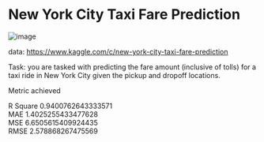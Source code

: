 # New York City Taxi Fare Prediction
![image](https://user-images.githubusercontent.com/89060452/142237587-86b96d07-5603-4a24-b26e-cb576d132a54.png)

data: https://www.kaggle.com/c/new-york-city-taxi-fare-prediction

Task: you are tasked with predicting the fare amount (inclusive of tolls) for a taxi ride in New York City given the pickup and dropoff locations. 

Metric achieved

R Square 0.9400762643333571<br/>
MAE 1.4025255433477628<br/>
MSE 6.6505615409924435<br/>
RMSE 2.578868267475569

